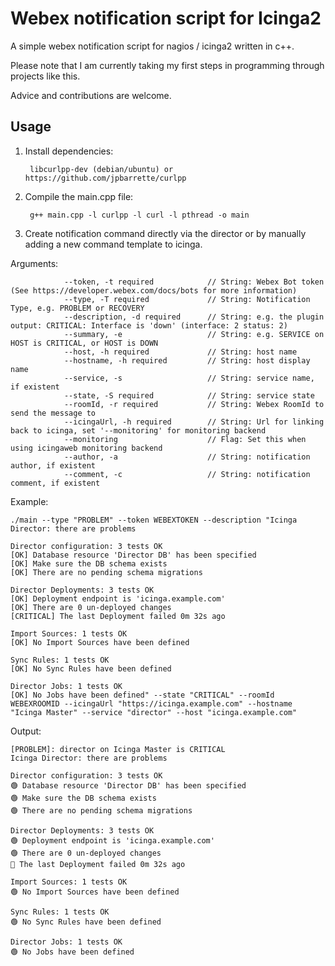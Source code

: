 # Webex notification script for Icinga2

A simple webex notification script for nagios / icinga2 written in c++.

Please note that I am currently taking my first steps in programming through projects like this. 

Advice and contributions are welcome. 

## Usage 

1. Install dependencies:
 
        libcurlpp-dev (debian/ubuntu) or https://github.com/jpbarrette/curlpp
        
2. Compile the main.cpp file: 

        g++ main.cpp -l curlpp -l curl -l pthread -o main
        
3. Create notification command directly via the director or by manually adding a new command template to icinga.

Arguments:

                --token, -t required            // String: Webex Bot token (See https://developer.webex.com/docs/bots for more information)
                --type, -T required             // String: Notification Type, e.g. PROBLEM or RECOVERY
                --description, -d required      // String: e.g. the plugin output: CRITICAL: Interface is 'down' (interface: 2 status: 2) 
                --summary, -e                   // String: e.g. SERVICE on HOST is CRITICAL, or HOST is DOWN
                --host, -h required             // String: host name
                --hostname, -h required         // String: host display name
                --service, -s                   // String: service name, if existent
                --state, -S required            // String: service state
                --roomId, -r required           // String: Webex RoomId to send the message to
                --icingaUrl, -h required        // String: Url for linking back to icinga, set '--monitoring' for monitoring backend
                --monitoring                    // Flag: Set this when using icingaweb monitoring backend
                --author, -a                    // String: notification author, if existent
                --comment, -c                   // String: notification comment, if existent

Example:

    ./main --type "PROBLEM" --token WEBEXTOKEN --description "Icinga Director: there are problems

    Director configuration: 3 tests OK
    [OK] Database resource 'Director DB' has been specified
    [OK] Make sure the DB schema exists
    [OK] There are no pending schema migrations

    Director Deployments: 3 tests OK
    [OK] Deployment endpoint is 'icinga.example.com'
    [OK] There are 0 un-deployed changes
    [CRITICAL] The last Deployment failed 0m 32s ago

    Import Sources: 1 tests OK
    [OK] No Import Sources have been defined

    Sync Rules: 1 tests OK
    [OK] No Sync Rules have been defined

    Director Jobs: 1 tests OK
    [OK] No Jobs have been defined" --state "CRITICAL" --roomId WEBEXROOMID --icingaUrl "https://icinga.example.com" --hostname "Icinga Master" --service "director" --host "icinga.example.com"

Output:

    [PROBLEM]: director on Icinga Master is CRITICAL 
    Icinga Director: there are problems    
    
    Director configuration: 3 tests OK 
    🟢 Database resource 'Director DB' has been specified 
    🟢 Make sure the DB schema exists 
    🟢 There are no pending schema migrations 
    
    Director Deployments: 3 tests OK 
    🟢 Deployment endpoint is 'icinga.example.com' 
    🟢 There are 0 un-deployed changes 
    🔴 The last Deployment failed 0m 32s ago
    
    Import Sources: 1 tests OK 
    🟢 No Import Sources have been defined 
    
    Sync Rules: 1 tests OK 
    🟢 No Sync Rules have been defined 
    
    Director Jobs: 1 tests OK 
    🟢 No Jobs have been defined
